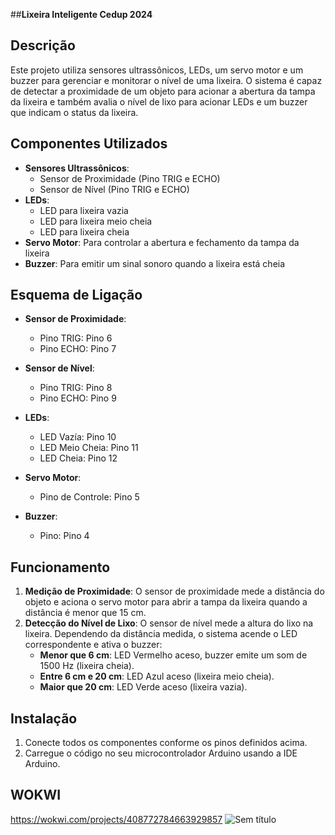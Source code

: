##**Lixeira Inteligente Cedup 2024**

## **Descrição**

Este projeto utiliza sensores ultrassônicos, LEDs, um servo motor e um buzzer para gerenciar e monitorar o nível de uma lixeira. O sistema é capaz de detectar a proximidade de um objeto para acionar a abertura da tampa da lixeira e também avalia o nível de lixo para acionar LEDs e um buzzer que indicam o status da lixeira.

## **Componentes Utilizados**

- **Sensores Ultrassônicos**:
  - Sensor de Proximidade (Pino TRIG e ECHO)
  - Sensor de Nível (Pino TRIG e ECHO)
- **LEDs**:
  - LED para lixeira vazia
  - LED para lixeira meio cheia
  - LED para lixeira cheia
- **Servo Motor**: Para controlar a abertura e fechamento da tampa da lixeira
- **Buzzer**: Para emitir um sinal sonoro quando a lixeira está cheia

## **Esquema de Ligação**

- **Sensor de Proximidade**:
  - Pino TRIG: Pino 6
  - Pino ECHO: Pino 7

- **Sensor de Nível**:
  - Pino TRIG: Pino 8
  - Pino ECHO: Pino 9

- **LEDs**:
  - LED Vazía: Pino 10
  - LED Meio Cheia: Pino 11
  - LED Cheia: Pino 12

- **Servo Motor**:
  - Pino de Controle: Pino 5

- **Buzzer**:
  - Pino: Pino 4

## **Funcionamento**

1. **Medição de Proximidade**: O sensor de proximidade mede a distância do objeto e aciona o servo motor para abrir a tampa da lixeira quando a distância é menor que 15 cm.
2. **Detecção do Nível de Lixo**: O sensor de nível mede a altura do lixo na lixeira. Dependendo da distância medida, o sistema acende o LED correspondente e ativa o buzzer:
   - **Menor que 6 cm**: LED Vermelho aceso, buzzer emite um som de 1500 Hz (lixeira cheia).
   - **Entre 6 cm e 20 cm**: LED Azul aceso (lixeira meio cheia).
   - **Maior que 20 cm**: LED Verde aceso (lixeira vazia).

## **Instalação**

1. Conecte todos os componentes conforme os pinos definidos acima.
2. Carregue o código no seu microcontrolador Arduino usando a IDE Arduino.


## **WOKWI**
https://wokwi.com/projects/408772784663929857
![Sem título](https://github.com/user-attachments/assets/2fd7aa03-417e-4457-9890-9f2f5f5dc6cc)



